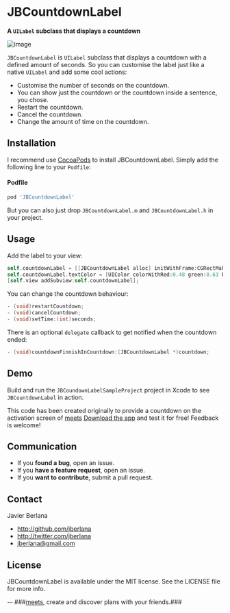 # JBCountdownLabel

**A `UILabel` subclass that displays a countdown**

![image](<https://raw.githubusercontent.com/jberlana/JBCoundownLabel/master/demo.gif>)

`JBCountdownLabel` is `UILabel` subclass that displays a countdown with a defined amount of seconds. So you can customise the label just like a native `UILabel` and add some cool actions:

- Customise the number of seconds on the countdown.
- You can show just the countdown or the countdown inside a sentence, you chose.
- Restart the countdown.
- Cancel the countdown.
- Change the amount of time on the countdown.

## Installation

I recommend use [CocoaPods](http://cocoapods.org) to install JBCountdownLabel. Simply add the following line to your `Podfile`:

#### Podfile

```ruby
pod 'JBCountdownLabel'
```

But you can also just drop `JBCountdownLabel.m` and `JBCountdownLabel.h` in your project.

## Usage

Add the label to your view:

``` objective-c
self.countdownLabel = [[JBCountdownLabel alloc] initWithFrame:CGRectMake(0, 50, 320, 46) format:@"Initiating ignition in %@" time:300 delegate:self];
self.countdownLabel.textColor = [UIColor colorWithRed:0.48 green:0.63 blue:0.07 alpha:1];
[self.view addSubview:self.countdownLabel];
```

You can change the countdown behaviour:

``` objective-c
- (void)restartCountdown;
- (void)cancelCountdown;
- (void)setTime:(int)seconds;
```

There is an optional `delegate` callback to get notified when the countdown ended:

``` objective-c
- (void)countdownFinnishInCountdown:(JBCountdownLabel *)countdown;
```

## Demo

Build and run the `JBCoundownLabelSampleProject` project in Xcode to see `JBCountdownLabel` in action.

This code has been created originally to provide a countdown on the activation screen of  [meets](http://www.meetsapp.com/ "meets") [Download the app](https://itunes.apple.com/us/app/meets-tienes-un-plan/id595441007 "meets") and test it for free! Feedback is welcome!


## Communication

- If you **found a bug**, open an issue.
- If you **have a feature request**, open an issue.
- If you **want to contribute**, submit a pull request.

## Contact

Javier Berlana

- http://github.com/jberlana
- http://twitter.com/jberlana
- jberlana@gmail.com

## License

JBCountdownLabel is available under the MIT license. See the LICENSE file for more info.

--
###[meets](http://www.meetsapp.com/ "meets"), create and discover plans with your friends.###

